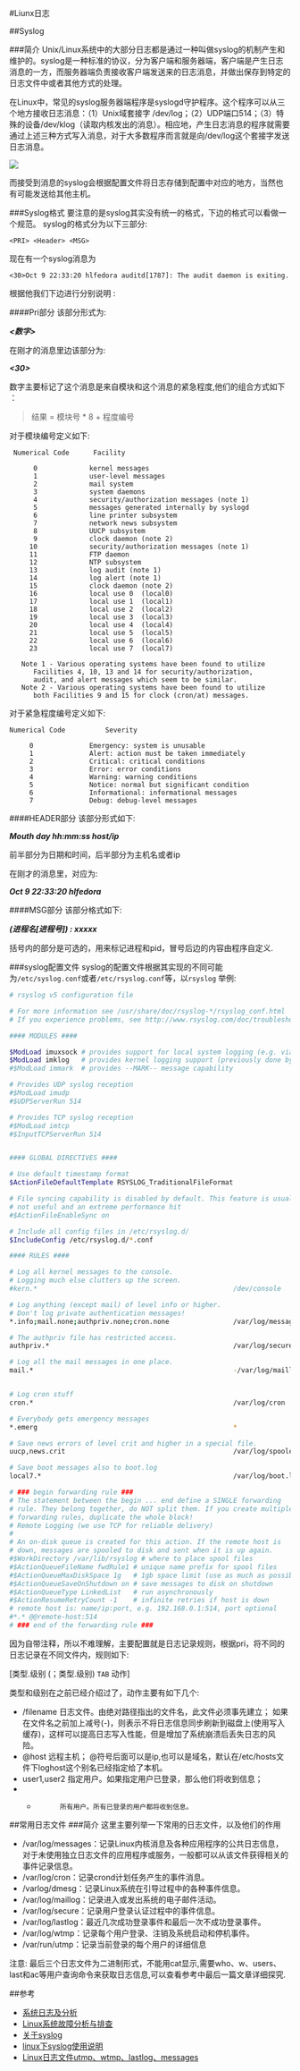 #Liunx日志

##Syslog 

###简介
Unix/Linux系统中的大部分日志都是通过一种叫做syslog的机制产生和维护的。syslog是一种标准的协议，分为客户端和服务器端，客户端是产生日志消息的一方，而服务器端负责接收客户端发送来的日志消息，并做出保存到特定的日志文件中或者其他方式的处理。

在Linux中，常见的syslog服务器端程序是syslogd守护程序。这个程序可以从三个地方接收日志消息：（1）Unix域套接字 /dev/log；（2）UDP端口514；（3）特殊的设备/dev/klog（读取内核发出的消息）。相应地，产生日志消息的程序就需要通过上述三种方式写入消息，对于大多数程序而言就是向/dev/log这个套接字发送日志消息。













![](http://img.blog.csdn.net/20130513133929220)








而接受到消息的syslog会根据配置文件将日志存储到配置中对应的地方，当然也有可能发送给其他主机。

###Syslog格式
要注意的是syslog其实没有统一的格式，下边的格式可以看做一个规范。
syslog的格式分为以下三部分:

	<PRI> <Header> <MSG>

现在有一个syslog消息为

	<30>Oct 9 22:33:20 hlfedora auditd[1787]: The audit daemon is exiting.

根据他我们下边进行分别说明 :
	
####Pri部分
该部分形式为: 

***<数字>***

在刚才的消息里边该部分为:

***<30>***

数字主要标记了这个消息是来自模块和这个消息的紧急程度,他们的组合方式如下 ：

> 结果 = 模块号 * 8 + 程度编号

对于模块编号定义如下:

     Numerical Code      Facility

          0             kernel messages
          1             user-level messages
          2             mail system
          3             system daemons
          4             security/authorization messages (note 1)
          5             messages generated internally by syslogd
          6             line printer subsystem
          7             network news subsystem
          8             UUCP subsystem
          9             clock daemon (note 2)
         10             security/authorization messages (note 1)
         11             FTP daemon
         12             NTP subsystem
         13             log audit (note 1)
         14             log alert (note 1)
         15             clock daemon (note 2)
         16             local use 0  (local0)
         17             local use 1  (local1)
         18             local use 2  (local2)
         19             local use 3  (local3)
         20             local use 4  (local4)
         21             local use 5  (local5)
         22             local use 6  (local6)
         23             local use 7  (local7)

       Note 1 - Various operating systems have been found to utilize
          Facilities 4, 10, 13 and 14 for security/authorization,
          audit, and alert messages which seem to be similar.
       Note 2 - Various operating systems have been found to utilize
          both Facilities 9 and 15 for clock (cron/at) messages.
          
         
对于紧急程度编号定义如下:

   	
   	Numerical Code  		Severity
        
         0       		Emergency: system is unusable
         1       		Alert: action must be taken immediately
         2       		Critical: critical conditions
         3       		Error: error conditions
         4       		Warning: warning conditions
         5       		Notice: normal but significant condition
         6       		Informational: informational messages
         7       		Debug: debug-level messages


####HEADER部分 
该部分形式如下:

***Mouth day hh:mm:ss host/ip***

前半部分为日期和时间，后半部分为主机名或者ip

在刚才的消息里，对应为:

***Oct 9 22:33:20 hlfedora***


####MSG部分 
该部分格式如下:

***(进程名[进程号]) : xxxxx***

括号内的部分是可选的，用来标记进程和pid，冒号后边的内容由程序自定义.

###syslog配置文件
syslog的配置文件根据其实现的不同可能为`/etc/syslog.conf`或者`/etc/rsyslog.conf`等，以`rsyslog`
举例:

```sh
# rsyslog v5 configuration file

# For more information see /usr/share/doc/rsyslog-*/rsyslog_conf.html
# If you experience problems, see http://www.rsyslog.com/doc/troubleshoot.html

#### MODULES ####

$ModLoad imuxsock # provides support for local system logging (e.g. via logger command)
$ModLoad imklog   # provides kernel logging support (previously done by rklogd)
#$ModLoad immark  # provides --MARK-- message capability

# Provides UDP syslog reception
#$ModLoad imudp
#$UDPServerRun 514

# Provides TCP syslog reception
#$ModLoad imtcp
#$InputTCPServerRun 514


#### GLOBAL DIRECTIVES ####

# Use default timestamp format
$ActionFileDefaultTemplate RSYSLOG_TraditionalFileFormat

# File syncing capability is disabled by default. This feature is usually not required,
# not useful and an extreme performance hit
#$ActionFileEnableSync on

# Include all config files in /etc/rsyslog.d/
$IncludeConfig /etc/rsyslog.d/*.conf

#### RULES ####

# Log all kernel messages to the console.
# Logging much else clutters up the screen.
#kern.*                                                 /dev/console

# Log anything (except mail) of level info or higher.
# Don't log private authentication messages!
*.info;mail.none;authpriv.none;cron.none                /var/log/messages

# The authpriv file has restricted access.
authpriv.*                                              /var/log/secure

# Log all the mail messages in one place.
mail.*                                                  -/var/log/maillog


# Log cron stuff
cron.*                                                  /var/log/cron

# Everybody gets emergency messages
*.emerg                                                 *

# Save news errors of level crit and higher in a special file.
uucp,news.crit                                          /var/log/spooler

# Save boot messages also to boot.log
local7.*                                                /var/log/boot.log

# ### begin forwarding rule ###
# The statement between the begin ... end define a SINGLE forwarding
# rule. They belong together, do NOT split them. If you create multiple
# forwarding rules, duplicate the whole block!
# Remote Logging (we use TCP for reliable delivery)
#
# An on-disk queue is created for this action. If the remote host is
# down, messages are spooled to disk and sent when it is up again.
#$WorkDirectory /var/lib/rsyslog # where to place spool files
#$ActionQueueFileName fwdRule1 # unique name prefix for spool files
#$ActionQueueMaxDiskSpace 1g   # 1gb space limit (use as much as possible)
#$ActionQueueSaveOnShutdown on # save messages to disk on shutdown
#$ActionQueueType LinkedList   # run asynchronously
#$ActionResumeRetryCount -1    # infinite retries if host is down
# remote host is: name/ip:port, e.g. 192.168.0.1:514, port optional
#*.* @@remote-host:514
# ### end of the forwarding rule ###
```

因为自带注释，所以不难理解，主要配置就是日志记录规则，根据pri，将不同的日志记录在不同文件内，规则如下:

[类型.级别 (；类型.级别) `TAB` 动作]

类型和级别在之前已经介绍过了，动作主要有如下几个:


- /filename   日志文件。由绝对路径指出的文件名，此文件必须事先建立； 如果在文件名之前加上减号(-)，则表示不将日志信息同步刷新到磁盘上(使用写入缓存)，这样可以提高日志写入性能，但是增加了系统崩溃后丢失日志的风险。
- @host       远程主机； @符号后面可以是ip,也可以是域名，默认在/etc/hosts文件下loghost这个别名已经指定给了本机。
- user1,user2 指定用户。如果指定用户已登录，那么他们将收到信息； 
- *           所有用户。所有已登录的用户都将收到信息。

##常用日志文件
###简介
这里主要列举一下常用的日志文件，以及他们的作用

- /var/log/messages：记录Linux内核消息及各种应用程序的公共日志信息，对于未使用独立日志文件的应用程序或服务，一般都可以从该文件获得相关的事件记录信息。
- /var/log/cron：记录crond计划任务产生的事件消息。 
- /varlog/dmesg：记录Linux系统在引导过程中的各种事件信息。
- /var/log/maillog：记录进入或发出系统的电子邮件活动。 
- /var/log/secure：记录用户登录认证过程中的事件信息。
- /var/log/lastlog：最近几次成功登录事件和最后一次不成功登录事件。
- /var/log/wtmp：记录每个用户登录、注销及系统启动和停机事件。
- /var/run/utmp：记录当前登录的每个用户的详细信息 

注意: 最后三个日志文件为二进制形式，不能用cat显示,需要who、w、users、last和ac等用户查询命令来获取日志信息,可以查看参考中最后一篇文章详细探究.

##参考
- [系统日志及分析](http://www.cnblogs.com/yingsong/p/6022181.html)
- [Linux系统故障分析与排查](http://os.51cto.com/art/201405/438510.htm)
- [关于syslog](http://blog.csdn.net/smstong/article/details/8919803)
- [linux下syslog使用说明](http://blog.chinaunix.net/uid-25120309-id-3359929.html)
- [Linux日志文件utmp、wtmp、lastlog、messages](http://itshine.blog.51cto.com/648476/489687/)
	
